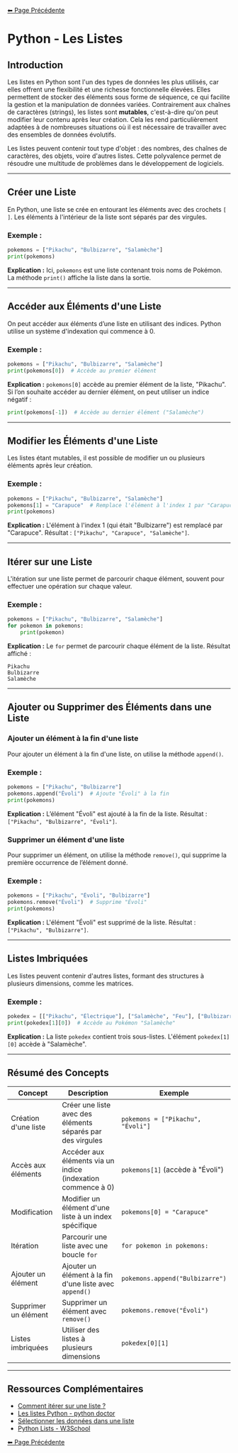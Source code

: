 [⬅ Page Précédente](../README.md)

# Python - Les Listes

## Introduction

Les listes en Python sont l'un des types de données les plus utilisés, car elles offrent une flexibilité et une richesse fonctionnelle élevées. Elles permettent de stocker des éléments sous forme de séquence, ce qui facilite la gestion et la manipulation de données variées. Contrairement aux chaînes de caractères (strings), les listes sont **mutables**, c'est-à-dire qu'on peut modifier leur contenu après leur création. Cela les rend particulièrement adaptées à de nombreuses situations où il est nécessaire de travailler avec des ensembles de données évolutifs.

Les listes peuvent contenir tout type d'objet : des nombres, des chaînes de caractères, des objets, voire d'autres listes. Cette polyvalence permet de résoudre une multitude de problèmes dans le développement de logiciels.

---

## Créer une Liste

En Python, une liste se crée en entourant les éléments avec des crochets `[ ]`. Les éléments à l'intérieur de la liste sont séparés par des virgules.

### Exemple :

```python
pokemons = ["Pikachu", "Bulbizarre", "Salamèche"]
print(pokemons)
```

**Explication :**
Ici, `pokemons` est une liste contenant trois noms de Pokémon. La méthode `print()` affiche la liste dans la sortie.

---

## Accéder aux Éléments d'une Liste

On peut accéder aux éléments d’une liste en utilisant des indices. Python utilise un système d'indexation qui commence à 0.

### Exemple :

```python
pokemons = ["Pikachu", "Bulbizarre", "Salamèche"]
print(pokemons[0])  # Accède au premier élément
```

**Explication :**
`pokemons[0]` accède au premier élément de la liste, "Pikachu". Si l’on souhaite accéder au dernier élément, on peut utiliser un indice négatif :

```python
print(pokemons[-1])  # Accède au dernier élément ("Salamèche")
```

---

## Modifier les Éléments d'une Liste

Les listes étant mutables, il est possible de modifier un ou plusieurs éléments après leur création.

### Exemple :

```python
pokemons = ["Pikachu", "Bulbizarre", "Salamèche"]
pokemons[1] = "Carapuce"  # Remplace l'élément à l'index 1 par "Carapuce"
print(pokemons)
```

**Explication :**
L'élément à l'index 1 (qui était "Bulbizarre") est remplacé par "Carapuce". Résultat : `["Pikachu", "Carapuce", "Salamèche"]`.

---

## Itérer sur une Liste

L'itération sur une liste permet de parcourir chaque élément, souvent pour effectuer une opération sur chaque valeur.

### Exemple :

```python
pokemons = ["Pikachu", "Bulbizarre", "Salamèche"]
for pokemon in pokemons:
    print(pokemon)
```

**Explication :**
Le `for` permet de parcourir chaque élément de la liste. Résultat affiché :

```
Pikachu
Bulbizarre
Salamèche
```

---

## Ajouter ou Supprimer des Éléments dans une Liste

### Ajouter un élément à la fin d'une liste

Pour ajouter un élément à la fin d'une liste, on utilise la méthode `append()`.

### Exemple :

```python
pokemons = ["Pikachu", "Bulbizarre"]
pokemons.append("Évoli")  # Ajoute "Évoli" à la fin
print(pokemons)
```

**Explication :**
L’élément "Évoli" est ajouté à la fin de la liste. Résultat : `["Pikachu", "Bulbizarre", "Évoli"]`.

### Supprimer un élément d'une liste

Pour supprimer un élément, on utilise la méthode `remove()`, qui supprime la première occurrence de l’élément donné.

### Exemple :

```python
pokemons = ["Pikachu", "Évoli", "Bulbizarre"]
pokemons.remove("Évoli")  # Supprime "Évoli"
print(pokemons)
```

**Explication :**
L'élément "Évoli" est supprimé de la liste. Résultat : `["Pikachu", "Bulbizarre"]`.

---

## Listes Imbriquées

Les listes peuvent contenir d'autres listes, formant des structures à plusieurs dimensions, comme les matrices.

### Exemple :

```python
pokedex = [["Pikachu", "Électrique"], ["Salamèche", "Feu"], ["Bulbizarre", "Plante"]]
print(pokedex[1][0])  # Accède au Pokémon "Salamèche"
```

**Explication :**
La liste `pokedex` contient trois sous-listes. L'élément `pokedex[1][0]` accède à "Salamèche".

---

## Résumé des Concepts

| Concept              | Description                                           | Exemple                                 |
|----------------------|-------------------------------------------------------|-----------------------------------------|
| Création d'une liste | Créer une liste avec des éléments séparés par des virgules | `pokemons = ["Pikachu", "Évoli"]`      |
| Accès aux éléments   | Accéder aux éléments via un indice (indexation commence à 0) | `pokemons[1]` (accède à "Évoli")        |
| Modification         | Modifier un élément d'une liste à un index spécifique | `pokemons[0] = "Carapuce"`             |
| Itération            | Parcourir une liste avec une boucle `for`              | `for pokemon in pokemons:`             |
| Ajouter un élément   | Ajouter un élément à la fin d'une liste avec `append()` | `pokemons.append("Bulbizarre")`        |
| Supprimer un élément | Supprimer un élément avec `remove()`                   | `pokemons.remove("Évoli")`            |
| Listes imbriquées    | Utiliser des listes à plusieurs dimensions             | `pokedex[0][1]`                        |

---

## Ressources Complémentaires

- [Comment itérer sur une liste ?](https://www.geeksforgeeks.org/iterate-over-a-list-in-python/)
- [Les listes Python - python doctor](https://python.doctor/page-apprendre-listes-list-tableaux-tableaux-liste-array-python-cours-debutant)
- [Sélectionner les données dans une liste](https://railsware.com/blog/python-for-machine-learning-indexing-and-slicing-for-lists-tuples-strings-and-other-sequential-types/)
- [Python Lists - W3School](https://www.w3schools.com/python/python_lists.asp)

[⬅ Page Précédente](../README.md)